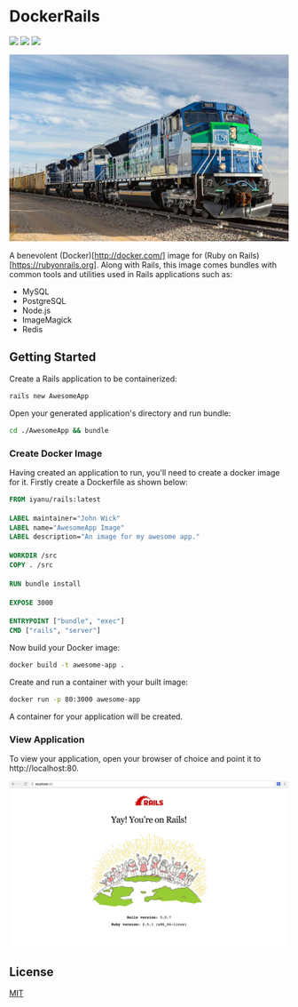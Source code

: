 # DockerRails
[![](https://images.microbadger.com/badges/image/iyanu/rails.svg)](https://microbadger.com/images/iyanu/rails "Get your own image badge on microbadger.com")
[![](https://images.microbadger.com/badges/version/iyanu/rails.svg)](https://microbadger.com/images/iyanu/rails "Get your own version badge on microbadger.com")
[![](https://images.microbadger.com/badges/license/iyanu/rails.svg)](https://microbadger.com/images/iyanu/rails "Get your own license badge on microbadger.com")

![alt_text](images/train.jpeg?raw=true "")

A benevolent (Docker)[http://docker.com/] image for (Ruby on Rails)[https://rubyonrails.org]. Along with Rails, this image comes bundles with common tools and utilities used in Rails applications such as:
- MySQL
- PostgreSQL
- Node.js
- ImageMagick
- Redis

## Getting Started
Create a Rails application to be containerized:
```bash
rails new AwesomeApp 
```
Open your generated application's directory and run bundle:

```bash
cd ./AwesomeApp && bundle
```

### Create Docker Image
Having created an application to run, you'll need to create a docker image for it. Firstly create a Dockerfile as shown below:

```Dockerfile
FROM iyanu/rails:latest

LABEL maintainer="John Wick"
LABEL name="AwesomeApp Image"
LABEL description="An image for my awesome app."

WORKDIR /src
COPY . /src

RUN bundle install

EXPOSE 3000

ENTRYPOINT ["bundle", "exec"]
CMD ["rails", "server"]
```

Now build your Docker image:

```bash
docker build -t awesome-app .
```

Create and run a container with your built image:

```bash
docker run -p 80:3000 awesome-app
```

A container for your application will be created.

### View Application
To view your application, open your browser of choice and point it to
http://localhost:80.

![alt_text](images/AwesomeApp.jpg?raw=true "")

## License
[MIT](LICENSE)


